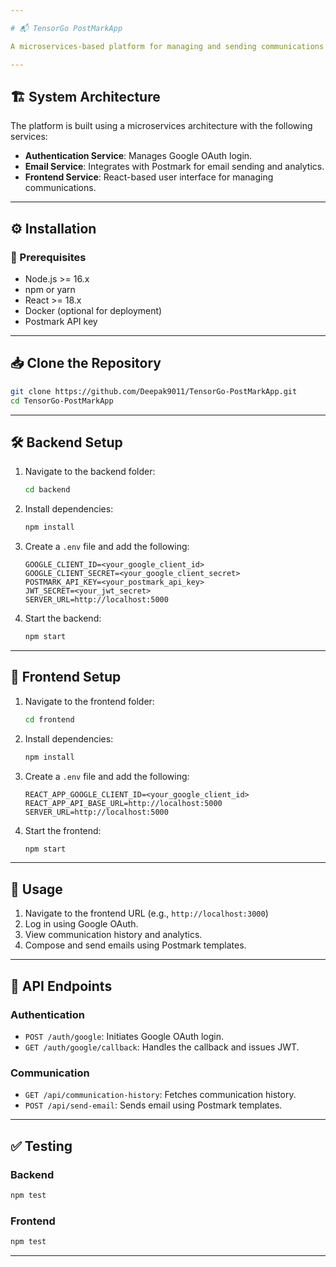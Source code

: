 ```yaml
---

# 📬 TensorGo PostMarkApp

A microservices-based platform for managing and sending communications using Postmark, with Google OAuth authentication.

---
```


## 🏗️ System Architecture

The platform is built using a microservices architecture with the following services:

- **Authentication Service**: Manages Google OAuth login.
- **Email Service**: Integrates with Postmark for email sending and analytics.
- **Frontend Service**: React-based user interface for managing communications.

---

## ⚙️ Installation

### 🔧 Prerequisites

- Node.js >= 16.x  
- npm or yarn  
- React >= 18.x  
- Docker (optional for deployment)  
- Postmark API key  

---

## 📥 Clone the Repository

```bash
git clone https://github.com/Deepak9011/TensorGo-PostMarkApp.git  
cd TensorGo-PostMarkApp
```

---

## 🛠️ Backend Setup

1. Navigate to the backend folder:

    ```bash
    cd backend
    ```

2. Install dependencies:

    ```bash
    npm install
    ```

3. Create a `.env` file and add the following:

    ```env
    GOOGLE_CLIENT_ID=<your_google_client_id>  
    GOOGLE_CLIENT_SECRET=<your_google_client_secret>  
    POSTMARK_API_KEY=<your_postmark_api_key>  
    JWT_SECRET=<your_jwt_secret>
    SERVER_URL=http://localhost:5000
    ```

4. Start the backend:

    ```bash
    npm start
    ```

---

## 🎨 Frontend Setup

1. Navigate to the frontend folder:

    ```bash
    cd frontend
    ```

2. Install dependencies:

    ```bash
    npm install
    ```

3. Create a `.env` file and add the following:

    ```env
    REACT_APP_GOOGLE_CLIENT_ID=<your_google_client_id>  
    REACT_APP_API_BASE_URL=http://localhost:5000
    SERVER_URL=http://localhost:5000
    ```

4. Start the frontend:

    ```bash
    npm start
    ```

---

## 🚀 Usage

1. Navigate to the frontend URL (e.g., `http://localhost:3000`)
2. Log in using Google OAuth.
3. View communication history and analytics.
4. Compose and send emails using Postmark templates.

---

## 🔌 API Endpoints

### Authentication

- `POST /auth/google`: Initiates Google OAuth login.
- `GET /auth/google/callback`: Handles the callback and issues JWT.

### Communication

- `GET /api/communication-history`: Fetches communication history.
- `POST /api/send-email`: Sends email using Postmark templates.

---

## ✅ Testing

### Backend

```bash
npm test
```

### Frontend

```bash
npm test
```

---
